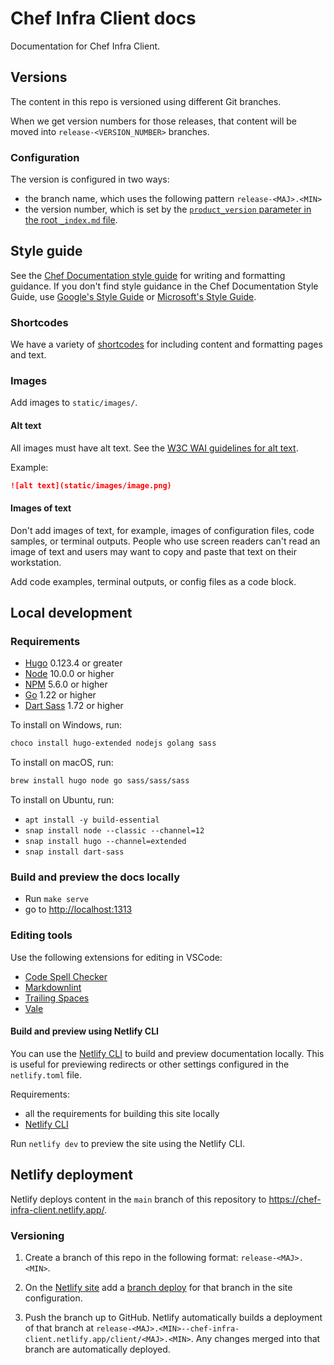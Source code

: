 <!-- markdownlint-disable-next-line MD002 -->
# Chef Infra Client docs

Documentation for Chef Infra Client.

## Versions

The content in this repo is versioned using different Git branches.

When we get version numbers for those releases, that content will be moved into `release-<VERSION_NUMBER>` branches.

### Configuration

The version is configured in two ways:

- the branch name, which uses the following pattern `release-<MAJ>.<MIN>`
- the version number, which is set by the [`product_version` parameter in the root `_index.md` file](https://github.com/progress-platform-services/chef-web-docs/blob/main/content/_index.md?plain=1#L7).

## Style guide

See the [Chef Documentation style guide](https://docs.chef.io/style/) for writing and formatting guidance.
If you don't find style guidance in the Chef Documentation Style Guide, use [Google's Style Guide](https://developers.google.com/style) or [Microsoft's Style Guide](https://learn.microsoft.com/en-us/style-guide/welcome/).

### Shortcodes

We have a variety of [shortcodes](https://docs.chef.io/style/shortcodes/) for including content and formatting pages and text.

### Images

Add images to `static/images/`.

#### Alt text

All images must have alt text. See the [W3C WAI guidelines for alt text](https://www.w3.org/WAI/tutorials/images/).

Example:

```md
![alt text](static/images/image.png)
```

#### Images of text

Don't add images of text, for example, images of configuration files, code samples, or terminal outputs.
People who use screen readers can't read an image of text and users may want to copy and paste that text on their workstation.

Add code examples, terminal outputs, or config files as a code block.

## Local development

### Requirements

- [Hugo](https://gohugo.io/) 0.123.4 or greater
- [Node](https://www.nodejs.com) 10.0.0 or higher
- [NPM](https://www.npmjs.com/) 5.6.0 or higher
- [Go](https://golang.org/dl/) 1.22 or higher
- [Dart Sass](https://sass-lang.com/dart-sass/) 1.72 or higher

To install on Windows, run:

```ps1
choco install hugo-extended nodejs golang sass
```

To install on macOS, run:

```sh
brew install hugo node go sass/sass/sass
```

To install on Ubuntu, run:

- `apt install -y build-essential`
- `snap install node --classic --channel=12`
- `snap install hugo --channel=extended`
- `snap install dart-sass`

### Build and preview the docs locally

- Run `make serve`
- go to [http://localhost:1313](http://localhost:1313)

### Editing tools

Use the following extensions for editing in VSCode:

- [Code Spell Checker](https://marketplace.visualstudio.com/items?itemName=streetsidesoftware.code-spell-checker)
- [Markdownlint](https://marketplace.visualstudio.com/items?itemName=DavidAnson.vscode-markdownlint)
- [Trailing Spaces](https://marketplace.visualstudio.com/items?itemName=shardulm94.trailing-spaces)
- [Vale](https://marketplace.visualstudio.com/items?itemName=ChrisChinchilla.vale-vscode)

#### Build and preview using Netlify CLI

You can use the [Netlify CLI](https://docs.netlify.com/cli/local-development/) to build and preview documentation locally.
This is useful for previewing redirects or other settings configured in the `netlify.toml` file.

Requirements:

- all the requirements for building this site locally
- [Netlify CLI](https://docs.netlify.com/cli/get-started/#installation)

Run `netlify dev` to preview the site using the Netlify CLI.

## Netlify deployment

Netlify deploys content in the `main` branch of this repository to [<https://chef-infra-client.netlify.app/>](https://chef-infra-client.netlify.app/).

### Versioning

1. Create a branch of this repo in the following format: `release-<MAJ>.<MIN>`.

1. On the [Netlify site](https://app.netlify.com) add a [branch deploy](https://docs.netlify.com/site-deploys/overview/#set-up-a-branch-deploy-for-specific-branches) for that branch in the site configuration.

1. Push the branch up to GitHub. Netlify automatically builds a deployment of that branch at `release-<MAJ>.<MIN>--chef-infra-client.netlify.app/client/<MAJ>.<MIN>`.
   Any changes merged into that branch are automatically deployed.
